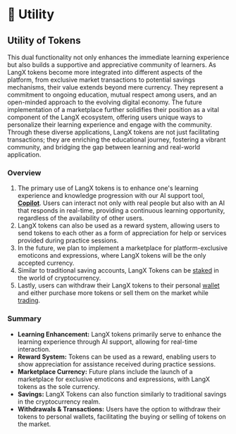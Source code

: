 # 💎 Utility

## Utility of Tokens

This dual functionality not only enhances the immediate learning experience but also builds a supportive and appreciative community of learners. As LangX tokens become more integrated into different aspects of the platform, from exclusive market transactions to potential savings mechanisms, their value extends beyond mere currency. They represent a commitment to ongoing education, mutual respect among users, and an open-minded approach to the evolving digital economy. The future implementation of a marketplace further solidifies their position as a vital component of the LangX ecosystem, offering users unique ways to personalize their learning experience and engage with the community. Through these diverse applications, LangX tokens are not just facilitating transactions; they are enriching the educational journey, fostering a vibrant community, and bridging the gap between learning and real-world application.

### Overview

1. The primary use of LangX tokens is to enhance one's learning experience and knowledge progression with our AI support tool, [**Copilot**](../../library/ai-language-copilot.md). Users can interact not only with real people but also with an AI that responds in real-time, providing a continuous learning opportunity, regardless of the availability of other users.
2. LangX tokens can also be used as a reward system, allowing users to send tokens to each other as a form of appreciation for help or services provided during practice sessions.
3. In the future, we plan to implement a marketplace for platform-exclusive emoticons and expressions, where LangX tokens will be the only accepted currency.
4. Similar to traditional saving accounts, LangX Tokens can be [staked](../../tokenomics/defi-protocols/staking.md) in the world of cryptocurrency.
5. Lastly, users can withdraw their LangX tokens to their personal [wallet](../../library/technology/wallet.md) and either purchase more tokens or sell them on the market while [trading](../../tokenomics/defi-protocols/trading.md).

### Summary

* **Learning Enhancement:** LangX tokens primarily serve to enhance the learning experience through AI support, allowing for real-time interaction.
* **Reward System:** Tokens can be used as a reward, enabling users to show appreciation for assistance received during practice sessions.
* **Marketplace Currency:** Future plans include the launch of a marketplace for exclusive emoticons and expressions, with LangX tokens as the sole currency.
* **Savings:** LangX Tokens can also function similarly to traditional savings in the cryptocurrency realm.
* **Withdrawals & Transactions:** Users have the option to withdraw their tokens to personal wallets, facilitating the buying or selling of tokens on the market.
